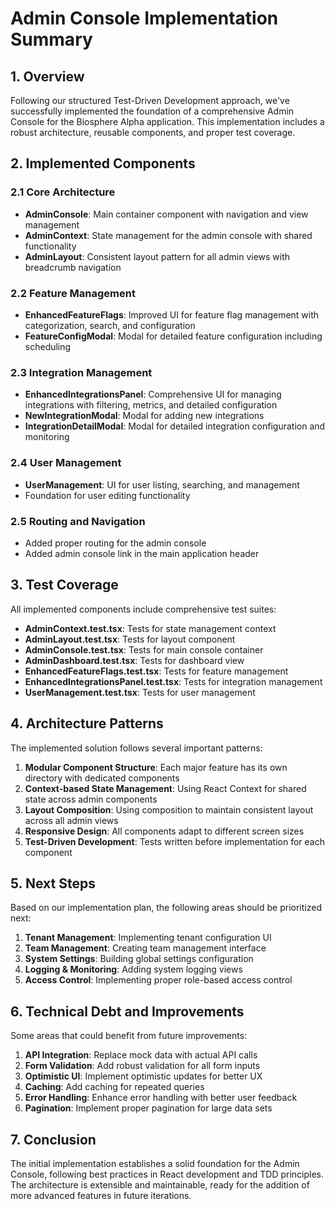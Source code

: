 # Admin Console Implementation Summary

## 1. Overview

Following our structured Test-Driven Development approach, we've successfully implemented the foundation of a comprehensive Admin Console for the Biosphere Alpha application. This implementation includes a robust architecture, reusable components, and proper test coverage.

## 2. Implemented Components

### 2.1 Core Architecture

- **AdminConsole**: Main container component with navigation and view management
- **AdminContext**: State management for the admin console with shared functionality
- **AdminLayout**: Consistent layout pattern for all admin views with breadcrumb navigation

### 2.2 Feature Management

- **EnhancedFeatureFlags**: Improved UI for feature flag management with categorization, search, and configuration
- **FeatureConfigModal**: Modal for detailed feature configuration including scheduling

### 2.3 Integration Management

- **EnhancedIntegrationsPanel**: Comprehensive UI for managing integrations with filtering, metrics, and detailed configuration
- **NewIntegrationModal**: Modal for adding new integrations
- **IntegrationDetailModal**: Modal for detailed integration configuration and monitoring

### 2.4 User Management

- **UserManagement**: UI for user listing, searching, and management
- Foundation for user editing functionality

### 2.5 Routing and Navigation

- Added proper routing for the admin console
- Added admin console link in the main application header

## 3. Test Coverage

All implemented components include comprehensive test suites:

- **AdminContext.test.tsx**: Tests for state management context
- **AdminLayout.test.tsx**: Tests for layout component
- **AdminConsole.test.tsx**: Tests for main console container
- **AdminDashboard.test.tsx**: Tests for dashboard view
- **EnhancedFeatureFlags.test.tsx**: Tests for feature management
- **EnhancedIntegrationsPanel.test.tsx**: Tests for integration management
- **UserManagement.test.tsx**: Tests for user management

## 4. Architecture Patterns

The implemented solution follows several important patterns:

1. **Modular Component Structure**: Each major feature has its own directory with dedicated components
2. **Context-based State Management**: Using React Context for shared state across admin components
3. **Layout Composition**: Using composition to maintain consistent layout across all admin views
4. **Responsive Design**: All components adapt to different screen sizes
5. **Test-Driven Development**: Tests written before implementation for each component

## 5. Next Steps

Based on our implementation plan, the following areas should be prioritized next:

1. **Tenant Management**: Implementing tenant configuration UI
2. **Team Management**: Creating team management interface
3. **System Settings**: Building global settings configuration
4. **Logging & Monitoring**: Adding system logging views
5. **Access Control**: Implementing proper role-based access control

## 6. Technical Debt and Improvements

Some areas that could benefit from future improvements:

1. **API Integration**: Replace mock data with actual API calls
2. **Form Validation**: Add robust validation for all form inputs
3. **Optimistic UI**: Implement optimistic updates for better UX
4. **Caching**: Add caching for repeated queries
5. **Error Handling**: Enhance error handling with better user feedback
6. **Pagination**: Implement proper pagination for large data sets

## 7. Conclusion

The initial implementation establishes a solid foundation for the Admin Console, following best practices in React development and TDD principles. The architecture is extensible and maintainable, ready for the addition of more advanced features in future iterations.